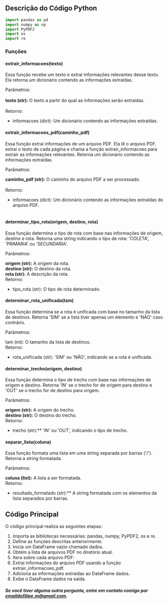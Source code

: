 ## Descrição do Código Python

```python
import pandas as pd
import numpy as np
import PyPDF2
import os
import re
```
### Funções
#### extrair_informacoes(texto)<br />
Essa função recebe um texto e extrai informações relevantes desse texto. Ela retorna um dicionário contendo as informações extraídas.

Parâmetros:<br /><br />
**texto (str):** O texto a partir do qual as informações serão extraídas.<br /><br />
Retorno:<br />
- informacoes (dict): Um dicionário contendo as informações extraídas.

#### extrair_informacoes_pdf(caminho_pdf)<br />
Essa função extrai informações de um arquivo PDF. Ela lê o arquivo PDF, extrai o texto de cada página e chama a função extrair_informacoes para extrair as informações relevantes. Retorna um dicionário contendo as informações extraídas.

Parâmetros:

**caminho_pdf (str):** O caminho do arquivo PDF a ser processado.<br /><br />
Retorno:<br />

- informacoes (dict): Um dicionário contendo as informações extraídas do arquivo PDF.<br /><br />
#### determinar_tipo_rota(origem, destino, rota)<br />
Essa função determina o tipo de rota com base nas informações de origem, destino e rota. Retorna uma string indicando o tipo de rota: 'COLETA', 'PRIMARIA' ou 'SECUNDARIA'.<br />

Parâmetros:<br />

**origem (str):** A origem da rota.<br />
**destino (str):** O destino da rota.<br />
**rota (str):** A descrição da rota.<br />
Retorno:<br />

- tipo_rota (str): O tipo de rota determinado.<br />
#### determinar_rota_unificada(tam)
Essa função determina se a rota é unificada com base no tamanho da lista de destinos. Retorna 'SIM' se a lista tiver apenas um elemento e 'NÃO' caso contrário.<br />

Parâmetros:<br />

tam (int): O tamanho da lista de destinos.<br />
Retorno:<br />

- rota_unificada (str): 'SIM' ou 'NÃO', indicando se a rota é unificada.<br />
#### determinar_trecho(origem, destino)
Essa função determina o tipo de trecho com base nas informações de origem e destino. Retorna 'IN' se o trecho for de origem para destino e 'OUT' se o trecho for de destino para origem.<br />

Parâmetros:<br />

**origem (str):** A origem do trecho.<br />
**destino (str):** O destino do trecho.<br />
Retorno:<br />

- trecho (str):** 'IN' ou 'OUT', indicando o tipo de trecho.<br />
#### separar_lista(coluna)
Essa função formata uma lista em uma string separada por barras ('/'). Retorna a string formatada.<br />

Parâmetros:<br />

**coluna (list):** A lista a ser formatada.<br />
Retorno:<br />

- resultado_formatado (str):** A string formatada com os elementos da lista separados por barras.

## Código Principal
O código principal realiza as seguintes etapas:

1. Importa as bibliotecas necessárias: pandas, numpy, PyPDF2, os e re.<br />
2. Define as funções descritas anteriormente.<br />
3. Inicia um DataFrame vazio chamado dados.<br />
4. Obtém a lista de arquivos PDF no diretório atual.<br />
5. Itera sobre cada arquivo PDF:<br />
6. Extrai informações do arquivo PDF usando a função extrair_informacoes_pdf.<br />
7. Adiciona as informações extraídas ao DataFrame dados.<br />
8. Exibe o DataFrame dados na saída.<br />

##### Se você tiver alguma outra pergunta, entre em contato comigo por **emaildofilipe.m@gmail.com.**
